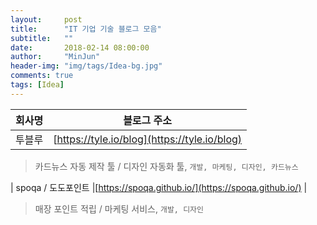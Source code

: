 ```yaml
---
layout:     post
title:      "IT 기업 기술 블로그 모음"
subtitle:   ""
date:       2018-02-14 08:00:00
author:     "MinJun"
header-img: "img/tags/Idea-bg.jpg"
comments: true 
tags: [Idea]
---
```



| 회사명  | 블로그 주소 | 
| :--: | :--: |
| 투블루 |[https://tyle.io/blog](https://tyle.io/blog) |  <br>

> 카드뉴스 자동 제작 툴 / 디자인 자동화 툴, `개발, 마케팅, 디자인, 카드뉴스` <br>


| spoqa / 도도포인트 |[https://spoqa.github.io/](https://spoqa.github.io/) |  <br>

> 매장 포인트 적립 / 마케팅 서비스, `개발, 디자인` <br>


